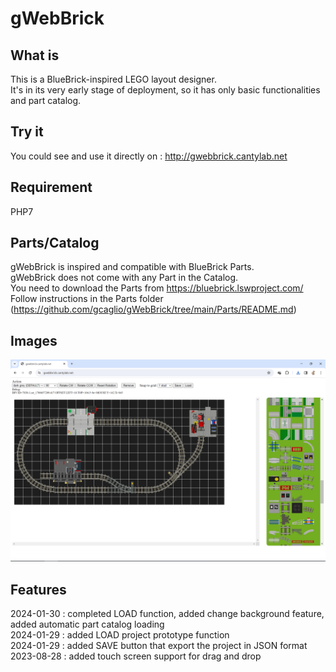 # gWebBrick

## What is
This is a BlueBrick-inspired LEGO layout designer.<br>
It's in its very early stage of deployment, so it has only basic functionalities and part catalog.

## Try it 
You could see and use it directly on : http://gwebbrick.cantylab.net

## Requirement
PHP7

## Parts/Catalog
gWebBrick is inspired and compatible with BlueBrick Parts.<br>
gWebBrick does not come with any Part in the Catalog.<br>
You need to download the Parts from  https://bluebrick.lswproject.com/ <br>
Follow instructions in the Parts folder (https://github.com/gcaglio/gWebBrick/tree/main/Parts/README.md)

## Images
![gWebBrick home page](https://github.com/gcaglio/gWebBrick/blob/main/Docs/images/gwebbrick_1.PNG?raw=true)

## Features
2024-01-30 : completed LOAD function, added change background feature, added automatic part catalog loading<br>
2024-01-29 : added LOAD project prototype function<br>
2024-01-29 : added SAVE button that export the project in JSON format<br>
2023-08-28 : added touch screen support for drag and drop<br>
